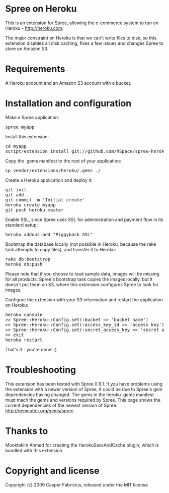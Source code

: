 # Spree on Heroku

This is an extension for Spree, allowing the e-commerce system to run on Heroku - http://heroku.com.

The major constraint on Heroku is that we can't write files to disk, so this extension disables all disk caching, fixes a few issues and changes Spree to store on Amazon S3.

# Requirements 

A Heroku account and an Amazon S3 account with a bucket.

# Installation and configuration

Make a Spree application:

<pre>
spree myapp
</pre>

Install this extension:

<pre>
cd myapp
script/extension install git://github.com/RSpace/spree-heroku.git
</pre>

Copy the .gems manifest to the root of your application:

<pre>
cp vendor/extensions/heroku/.gems ./
</pre>

Create a Heroku application and deploy it:

<pre>
git init
git add .
git commit -m 'Initial create'
heroku create myapp
git push heroku master
</pre>

Enable SSL, since Spree uses SSL for administration and payment flow in its standard setup:

<pre>
heroku addons:add "Piggyback SSL"
</pre>

Bootstrap the database locally (not possible in Heroku, because the rake task attempts to copy files), and transfer it to Heroku:

<pre>
rake db:bootstrap
heroku db:push
</pre>

Please note that if you choose to load sample data, images will be missing for all products. Spree's bootstrap task copies the images locally, but it doesn't put them on S3, where this extension configures Spree to look for images.

Configure the extension with your S3 information and restart the application on Heroku:

<pre>
heroku console
>> Spree::Heroku::Config.set(:bucket => 'bucket name')
>> Spree::Heroku::Config.set(:access_key_id => 'access key')
>> Spree::Heroku::Config.set(:secret_access_key => 'secret access key')
>> exit
heroku restart
</pre>

That's it - you're done! :)

# Troubleshooting

This extension has been tested with Spree 0.9.1. If you have problems using the extension with a newer version of Spree, it could be due to Spree's gem dependencies having changed. The gems in the heroku .gems manifest must mach the gems and versions required by Spree. This page shows the current dependencies of the newest version of Spree: http://gemcutter.org/gems/spree


# Thanks to 

Mooktakim Ahmed for creating the HerokuSassAndCache plugin, which is bundled with this extension.

# Copyright and license

Copyright (c) 2009 Casper Fabricius, released under the MIT license